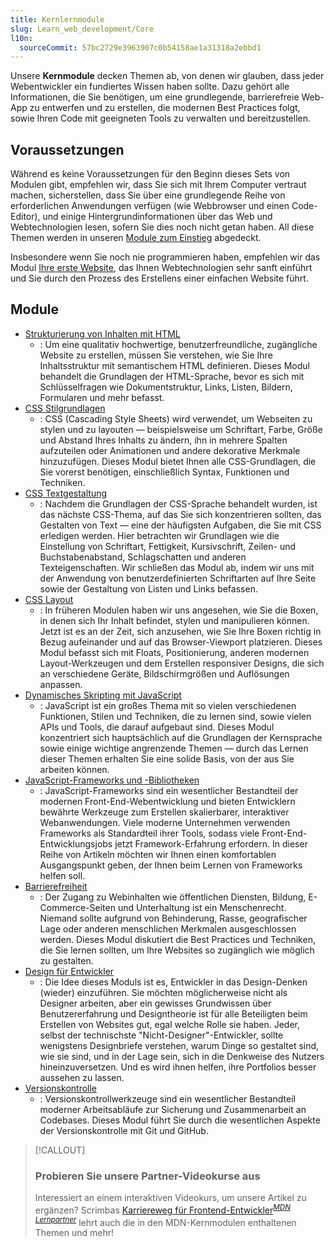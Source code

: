 ```yaml
---
title: Kernlernmodule
slug: Learn_web_development/Core
l10n:
  sourceCommit: 57bc2729e3963907c0b54158ae1a31318a2ebbd1
---
```


Unsere **Kernmodule** decken Themen ab, von denen wir glauben, dass jeder Webentwickler ein fundiertes Wissen haben sollte. Dazu gehört alle Informationen, die Sie benötigen, um eine grundlegende, barrierefreie Web-App zu entwerfen und zu erstellen, die modernen Best Practices folgt, sowie Ihren Code mit geeigneten Tools zu verwalten und bereitzustellen.

## Voraussetzungen

Während es keine Voraussetzungen für den Beginn dieses Sets von Modulen gibt, empfehlen wir, dass Sie sich mit Ihrem Computer vertraut machen, sicherstellen, dass Sie über eine grundlegende Reihe von erforderlichen Anwendungen verfügen (wie Webbrowser und einen Code-Editor), und einige Hintergrundinformationen über das Web und Webtechnologien lesen, sofern Sie dies noch nicht getan haben. All diese Themen werden in unseren [Module zum Einstieg](/de/docs/Learn_web_development/Getting_started) abgedeckt.

Insbesondere wenn Sie noch nie programmieren haben, empfehlen wir das Modul [Ihre erste Website](/de/docs/Learn_web_development/Getting_started/Your_first_website), das Ihnen Webtechnologien sehr sanft einführt und Sie durch den Prozess des Erstellens einer einfachen Website führt.

## Module

- [Strukturierung von Inhalten mit HTML](/de/docs/Learn_web_development/Core/Structuring_content)
  - : Um eine qualitativ hochwertige, benutzerfreundliche, zugängliche Website zu erstellen, müssen Sie verstehen, wie Sie Ihre Inhaltsstruktur mit semantischem HTML definieren. Dieses Modul behandelt die Grundlagen der HTML-Sprache, bevor es sich mit Schlüsselfragen wie Dokumentstruktur, Links, Listen, Bildern, Formularen und mehr befasst.
- [CSS Stilgrundlagen](/de/docs/Learn_web_development/Core/Styling_basics)
  - : CSS (Cascading Style Sheets) wird verwendet, um Webseiten zu stylen und zu layouten — beispielsweise um Schriftart, Farbe, Größe und Abstand Ihres Inhalts zu ändern, ihn in mehrere Spalten aufzuteilen oder Animationen und andere dekorative Merkmale hinzuzufügen. Dieses Modul bietet Ihnen alle CSS-Grundlagen, die Sie vorerst benötigen, einschließlich Syntax, Funktionen und Techniken.
- [CSS Textgestaltung](/de/docs/Learn_web_development/Core/Text_styling)
  - : Nachdem die Grundlagen der CSS-Sprache behandelt wurden, ist das nächste CSS-Thema, auf das Sie sich konzentrieren sollten, das Gestalten von Text — eine der häufigsten Aufgaben, die Sie mit CSS erledigen werden. Hier betrachten wir Grundlagen wie die Einstellung von Schriftart, Fettigkeit, Kursivschrift, Zeilen- und Buchstabenabstand, Schlagschatten und anderen Texteigenschaften. Wir schließen das Modul ab, indem wir uns mit der Anwendung von benutzerdefinierten Schriftarten auf Ihre Seite sowie der Gestaltung von Listen und Links befassen.
- [CSS Layout](/de/docs/Learn_web_development/Core/CSS_layout)
  - : In früheren Modulen haben wir uns angesehen, wie Sie die Boxen, in denen sich Ihr Inhalt befindet, stylen und manipulieren können. Jetzt ist es an der Zeit, sich anzusehen, wie Sie Ihre Boxen richtig in Bezug aufeinander und auf das Browser-Viewport platzieren. Dieses Modul befasst sich mit Floats, Positionierung, anderen modernen Layout-Werkzeugen und dem Erstellen responsiver Designs, die sich an verschiedene Geräte, Bildschirmgrößen und Auflösungen anpassen.
- [Dynamisches Skripting mit JavaScript](/de/docs/Learn_web_development/Core/Scripting)
  - : JavaScript ist ein großes Thema mit so vielen verschiedenen Funktionen, Stilen und Techniken, die zu lernen sind, sowie vielen APIs und Tools, die darauf aufgebaut sind. Dieses Modul konzentriert sich hauptsächlich auf die Grundlagen der Kernsprache sowie einige wichtige angrenzende Themen — durch das Lernen dieser Themen erhalten Sie eine solide Basis, von der aus Sie arbeiten können.
- [JavaScript-Frameworks und -Bibliotheken](/de/docs/Learn_web_development/Core/Frameworks_libraries)
  - : JavaScript-Frameworks sind ein wesentlicher Bestandteil der modernen Front-End-Webentwicklung und bieten Entwicklern bewährte Werkzeuge zum Erstellen skalierbarer, interaktiver Webanwendungen. Viele moderne Unternehmen verwenden Frameworks als Standardteil ihrer Tools, sodass viele Front-End-Entwicklungsjobs jetzt Framework-Erfahrung erfordern. In dieser Reihe von Artikeln möchten wir Ihnen einen komfortablen Ausgangspunkt geben, der Ihnen beim Lernen von Frameworks helfen soll.
- [Barrierefreiheit](/de/docs/Learn_web_development/Core/Accessibility)
  - : Der Zugang zu Webinhalten wie öffentlichen Diensten, Bildung, E-Commerce-Seiten und Unterhaltung ist ein Menschenrecht. Niemand sollte aufgrund von Behinderung, Rasse, geografischer Lage oder anderen menschlichen Merkmalen ausgeschlossen werden. Dieses Modul diskutiert die Best Practices und Techniken, die Sie lernen sollten, um Ihre Websites so zugänglich wie möglich zu gestalten.
- [Design für Entwickler](/de/docs/Learn_web_development/Core/Design_for_developers)
  - : Die Idee dieses Moduls ist es, Entwickler in das Design-Denken (wieder) einzuführen. Sie möchten möglicherweise nicht als Designer arbeiten, aber ein gewisses Grundwissen über Benutzererfahrung und Designtheorie ist für alle Beteiligten beim Erstellen von Websites gut, egal welche Rolle sie haben. Jeder, selbst der technischste "Nicht-Designer"-Entwickler, sollte wenigstens Designbriefe verstehen, warum Dinge so gestaltet sind, wie sie sind, und in der Lage sein, sich in die Denkweise des Nutzers hineinzuversetzen. Und es wird ihnen helfen, ihre Portfolios besser aussehen zu lassen.
- [Versionskontrolle](/de/docs/Learn_web_development/Core/Version_control)
  - : Versionskontrollwerkzeuge sind ein wesentlicher Bestandteil moderner Arbeitsabläufe zur Sicherung und Zusammenarbeit an Codebases. Dieses Modul führt Sie durch die wesentlichen Aspekte der Versionskontrolle mit Git und GitHub.

> [!CALLOUT]
>
> ### Probieren Sie unsere Partner-Videokurse aus
>
> Interessiert an einem interaktiven Videokurs, um unsere Artikel zu ergänzen? Scrimbas [Karriereweg für Frontend-Entwickler](https://scrimba.com/the-frontend-developer-career-path-c0j?via=mdn)<sup>[_MDN Lernpartner_](/de/docs/MDN/Writing_guidelines/Learning_content#partner_links_and_embeds)</sup> lehrt auch die in den MDN-Kernmodulen enthaltenen Themen und mehr!
>
> <mdn-scrim-inline url="https://scrimba.com/s06icdv" scrimtitle="Scrimba + MDN"></mdn-scrim-inline>
